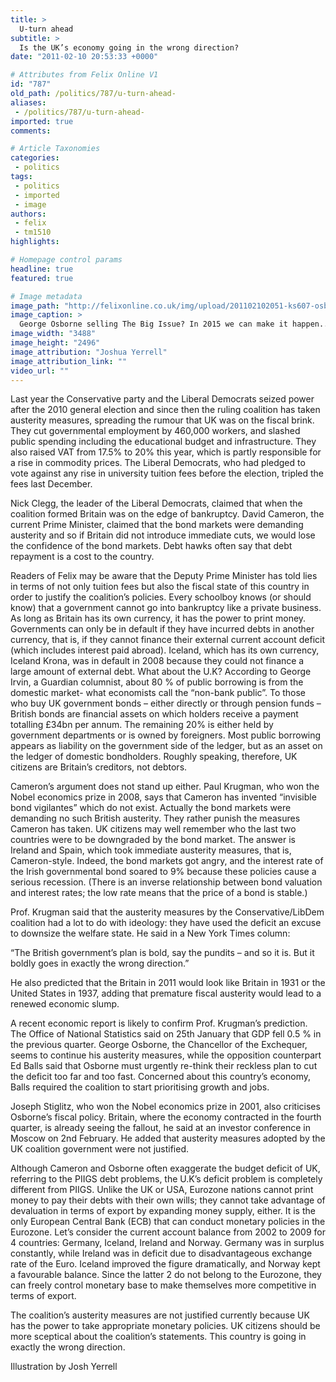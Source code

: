 ```yaml
---
title: >
  U-turn ahead
subtitle: >
  Is the UK’s economy going in the wrong direction?
date: "2011-02-10 20:53:33 +0000"

# Attributes from Felix Online V1
id: "787"
old_path: /politics/787/u-turn-ahead-
aliases:
 - /politics/787/u-turn-ahead-
imported: true
comments:

# Article Taxonomies
categories:
 - politics
tags:
 - politics
 - imported
 - image
authors:
 - felix
 - tm1510
highlights:

# Homepage control params
headline: true
featured: true

# Image metadata
image_path: "http://felixonline.co.uk/img/upload/201102102051-ks607-osbornes.jpg"
image_caption: >
  George Osborne selling The Big Issue? In 2015 we can make it happen...
image_width: "3488"
image_height: "2496"
image_attribution: "Joshua Yerrell"
image_attribution_link: ""
video_url: ""
---
```


Last year the Conservative party and the Liberal Democrats seized power after the 2010 general election and since then the ruling coalition has taken austerity measures, spreading the rumour that UK was on the fiscal brink. They cut governmental employment by 460,000 workers, and slashed public spending including the educational budget and infrastructure. They also raised VAT from 17.5% to 20% this year, which is partly responsible for a rise in commodity prices. The Liberal Democrats, who had pledged to vote against any rise in university tuition fees before the election, tripled the fees last December.

Nick Clegg, the leader of the Liberal Democrats, claimed that when the coalition formed Britain was on the edge of bankruptcy. David Cameron, the current Prime Minister, claimed that the bond markets were demanding austerity and so if Britain did not introduce immediate cuts, we would lose the confidence of the bond markets. Debt hawks often say that debt repayment is a cost to the country.

Readers of Felix may be aware that the Deputy Prime Minister has told lies in terms of not only tuition fees but also the fiscal state of this country in order to justify the coalition’s policies. Every schoolboy knows (or should know) that a government cannot go into bankruptcy like a private business. As long as Britain has its own currency, it has the power to print money. Governments can only be in default if they have incurred debts in another currency, that is, if they cannot finance their external current account deficit (which includes interest paid abroad). Iceland, which has its own currency, Iceland Krona, was in default in 2008 because they could not finance a large amount of external debt. What about the U.K? According to George Irvin, a Guardian columnist, about 80 % of public borrowing is from the domestic market- what economists call the “non-bank public”. To those who buy UK government bonds – either directly or through pension funds – British bonds are financial assets on which holders receive a payment totalling £34bn per annum. The remaining 20% is either held by government departments or is owned by foreigners. Most public borrowing appears as liability on the government side of the ledger, but as an asset on the ledger of domestic bondholders. Roughly speaking, therefore, UK citizens are Britain’s creditors, not debtors.

Cameron’s argument does not stand up either. Paul Krugman, who won the Nobel economics prize in 2008, says that Cameron has invented “invisible bond vigilantes” which do not exist. Actually the bond markets were demanding no such British austerity. They rather punish the measures Cameron has taken. UK citizens may well remember who the last two countries were to be downgraded by the bond market. The answer is Ireland and Spain, which took immediate austerity measures, that is, Cameron-style. Indeed, the bond markets got angry, and the interest rate of the Irish governmental bond soared to 9% because these policies cause a serious recession. (There is an inverse relationship between bond valuation and interest rates; the low rate means that the price of a bond is stable.)

Prof. Krugman said that the austerity measures by the Conservative/LibDem coalition had a lot to do with ideology: they have used the deficit an excuse to downsize the welfare state. He said in a New York Times column:

“The British government’s plan is bold, say the pundits – and so it is. But it boldly goes in exactly the wrong direction.”

He also predicted that the Britain in 2011 would look like Britain in 1931 or the United States in 1937, adding that premature fiscal austerity would lead to a renewed economic slump.

A recent economic report is likely to confirm Prof. Krugman’s prediction. The Office of National Statistics said on 25th January that GDP fell 0.5 % in the previous quarter. George Osborne, the Chancellor of the Exchequer, seems to continue his austerity measures, while the opposition counterpart Ed Balls said that Osborne must urgently re-think their reckless plan to cut the deficit too far and too fast. Concerned about this country’s economy, Balls required the coalition to start prioritising growth and jobs.

Joseph Stiglitz, who won the Nobel economics prize in 2001, also criticises Osborne’s fiscal policy. Britain, where the economy contracted in the fourth quarter, is already seeing the fallout, he said at an investor conference in Moscow on 2nd February. He added that austerity measures adopted by the UK coalition government were not justified.

Although Cameron and Osborne often exaggerate the budget deficit of UK, referring to the PIIGS debt problems, the U.K’s deficit problem is completely different from PIIGS. Unlike the UK or USA, Eurozone nations cannot print money to pay their debts with their own wills; they cannot take advantage of devaluation in terms of export by expanding money supply, either. It is the only European Central Bank (ECB) that can conduct monetary policies in the Eurozone. Let’s consider the current account balance from 2002 to 2009 for 4 countries: Germany, Iceland, Ireland and Norway. Germany was in surplus constantly, while Ireland was in deficit due to disadvantageous exchange rate of the Euro. Iceland improved the figure dramatically, and Norway kept a favourable balance. Since the latter 2 do not belong to the Eurozone, they can freely control monetary base to make themselves more competitive in terms of export.

The coalition’s austerity measures are not justified currently because UK has the power to take appropriate monetary policies. UK citizens should be more sceptical about the coalition’s statements. This country is going in exactly the wrong direction.

Illustration by Josh Yerrell
